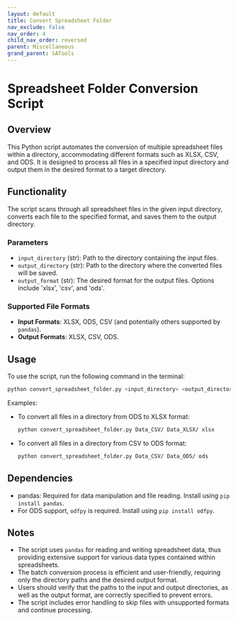 ```yaml
---
layout: default
title: Convert Spreadsheet Folder
nav_exclude: false
nav_order: 4
child_nav_order: reversed
parent: Miscellaneous
grand_parent: SATools
---
```


# Spreadsheet Folder Conversion Script

## Overview

This Python script automates the conversion of multiple spreadsheet files within a directory, accommodating different formats such as XLSX, CSV, and ODS. It is designed to process all files in a specified input directory and output them in the desired format to a target directory.

## Functionality

The script scans through all spreadsheet files in the given input directory, converts each file to the specified format, and saves them to the output directory.

### Parameters

- `input_directory` (str): Path to the directory containing the input files.
- `output_directory` (str): Path to the directory where the converted files will be saved.
- `output_format` (str): The desired format for the output files. Options include 'xlsx', 'csv', and 'ods'.

### Supported File Formats

- **Input Formats**: XLSX, ODS, CSV (and potentially others supported by `pandas`).
- **Output Formats**: XLSX, CSV, ODS.

## Usage

To use the script, run the following command in the terminal:

```bash
python convert_spreadsheet_folder.py <input_directory> <output_directory> <output_format>
```

Examples:
- To convert all files in a directory from ODS to XLSX format:
  ```bash
  python convert_spreadsheet_folder.py Data_CSV/ Data_XLSX/ xlsx
  ```
- To convert all files in a directory from CSV to ODS format:
  ```bash
  python convert_spreadsheet_folder.py Data_CSV/ Data_ODS/ ods
  ```

## Dependencies

- pandas: Required for data manipulation and file reading. Install using `pip install pandas`.
- For ODS support, `odfpy` is required. Install using `pip install odfpy`.

## Notes

- The script uses `pandas` for reading and writing spreadsheet data, thus providing extensive support for various data types contained within spreadsheets.
- The batch conversion process is efficient and user-friendly, requiring only the directory paths and the desired output format.
- Users should verify that the paths to the input and output directories, as well as the output format, are correctly specified to prevent errors.
- The script includes error handling to skip files with unsupported formats and continue processing.
